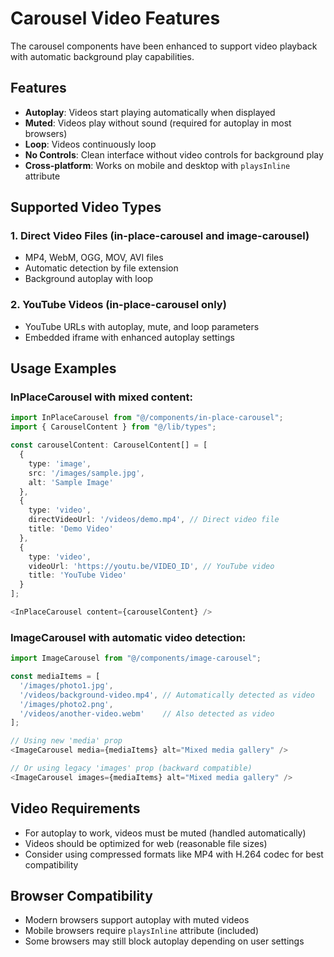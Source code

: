 # Carousel Video Features

The carousel components have been enhanced to support video playback with automatic background play capabilities.

## Features

- **Autoplay**: Videos start playing automatically when displayed
- **Muted**: Videos play without sound (required for autoplay in most browsers)
- **Loop**: Videos continuously loop
- **No Controls**: Clean interface without video controls for background play
- **Cross-platform**: Works on mobile and desktop with `playsInline` attribute

## Supported Video Types

### 1. Direct Video Files (in-place-carousel and image-carousel)
- MP4, WebM, OGG, MOV, AVI files
- Automatic detection by file extension
- Background autoplay with loop

### 2. YouTube Videos (in-place-carousel only)
- YouTube URLs with autoplay, mute, and loop parameters
- Embedded iframe with enhanced autoplay settings

## Usage Examples

### InPlaceCarousel with mixed content:

```typescript
import InPlaceCarousel from "@/components/in-place-carousel";
import { CarouselContent } from "@/lib/types";

const carouselContent: CarouselContent[] = [
  {
    type: 'image',
    src: '/images/sample.jpg',
    alt: 'Sample Image'
  },
  {
    type: 'video',
    directVideoUrl: '/videos/demo.mp4', // Direct video file
    title: 'Demo Video'
  },
  {
    type: 'video',
    videoUrl: 'https://youtu.be/VIDEO_ID', // YouTube video
    title: 'YouTube Video'
  }
];

<InPlaceCarousel content={carouselContent} />
```

### ImageCarousel with automatic video detection:

```typescript
import ImageCarousel from "@/components/image-carousel";

const mediaItems = [
  '/images/photo1.jpg',
  '/videos/background-video.mp4', // Automatically detected as video
  '/images/photo2.png',
  '/videos/another-video.webm'    // Also detected as video
];

// Using new 'media' prop
<ImageCarousel media={mediaItems} alt="Mixed media gallery" />

// Or using legacy 'images' prop (backward compatible)
<ImageCarousel images={mediaItems} alt="Mixed media gallery" />
```

## Video Requirements

- For autoplay to work, videos must be muted (handled automatically)
- Videos should be optimized for web (reasonable file sizes)
- Consider using compressed formats like MP4 with H.264 codec for best compatibility

## Browser Compatibility

- Modern browsers support autoplay with muted videos
- Mobile browsers require `playsInline` attribute (included)
- Some browsers may still block autoplay depending on user settings 